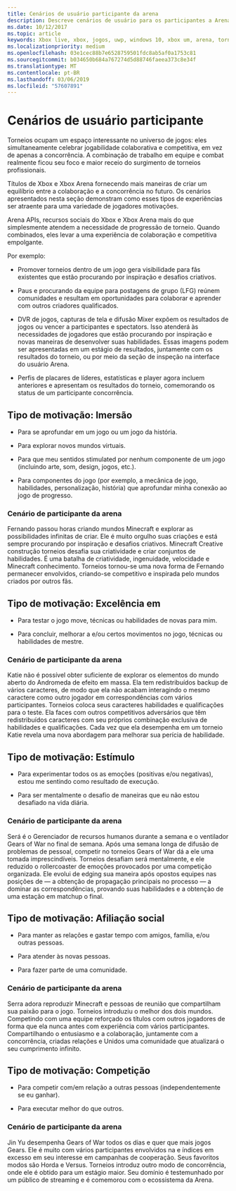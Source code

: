 ```yaml
---
title: Cenários de usuário participante da arena
description: Descreve cenários de usuário para os participantes a Arena do Xbox.
ms.date: 10/12/2017
ms.topic: article
keywords: Xbox live, xbox, jogos, uwp, windows 10, xbox um, arena, torneio, experiência do usuário
ms.localizationpriority: medium
ms.openlocfilehash: 03e1cec88b7e6528759501fdc8ab5af0a1753c81
ms.sourcegitcommit: b034650b684a767274d5d88746faeea373c8e34f
ms.translationtype: MT
ms.contentlocale: pt-BR
ms.lasthandoff: 03/06/2019
ms.locfileid: "57607891"
---
```

# <a name="participant-user-scenarios"></a>Cenários de usuário participante

Torneios ocupam um espaço interessante no universo de jogos: eles simultaneamente celebrar jogabilidade colaborativa e competitiva, em vez de apenas a concorrência. A combinação de trabalho em equipe e combat realmente ficou seu foco e maior receio do surgimento de torneios profissionais.

Títulos de Xbox e Xbox Arena fornecendo mais maneiras de criar um equilíbrio entre a colaboração e a concorrência no futuro. Os cenários apresentados nesta seção demonstram como esses tipos de experiências ser atraente para uma variedade de jogadores motivações.

Arena APIs, recursos sociais do Xbox e Xbox Arena mais do que simplesmente atendem a necessidade de progressão de torneio. Quando combinados, eles levar a uma experiência de colaboração e competitiva empolgante.

Por exemplo:

* Promover torneios dentro de um jogo gera visibilidade para fãs existentes que estão procurando por inspiração e desafios criativos.

* Paus e procurando da equipe para postagens de grupo (LFG) reúnem comunidades e resultam em oportunidades para colaborar e aprender com outros criadores qualificados.

* DVR de jogos, capturas de tela e difusão Mixer expõem os resultados de jogos ou vencer a participantes e spectators. Isso atenderá às necessidades de jogadores que estão procurando por inspiração e novas maneiras de desenvolver suas habilidades. Essas imagens podem ser apresentadas em um estágio de resultados, juntamente com os resultados do torneio, ou por meio da seção de inspeção na interface do usuário Arena.

* Perfis de placares de líderes, estatísticas e player agora incluem anteriores e apresentam os resultados do torneio, comemorando os status de um participante concorrência.

## <a name="motivation-type-immersion"></a>Tipo de motivação: Imersão

* Para se aprofundar em um jogo ou um jogo da história.

* Para explorar novos mundos virtuais.

* Para que meu sentidos stimulated por nenhum componente de um jogo (incluindo arte, som, design, jogos, etc.).

* Para componentes do jogo (por exemplo, a mecânica de jogo, habilidades, personalização, história) que aprofundar minha conexão ao jogo de progresso.

### <a name="arena-participant-scenario"></a>Cenário de participante da arena

Fernando passou horas criando mundos Minecraft e explorar as possibilidades infinitas de criar. Ele é muito orgulho suas criações e está sempre procurando por inspiração e desafios criativos. Minecraft Creative construção torneios desafia sua criatividade e criar conjuntos de habilidades. É uma batalha de criatividade, ingenuidade, velocidade e Minecraft conhecimento. Torneios tornou-se uma nova forma de Fernando permanecer envolvidos, criando-se competitivo e inspirada pelo mundos criados por outros fãs.

## <a name="motivation-type-mastery"></a>Tipo de motivação: Excelência em

* Para testar o jogo move, técnicas ou habilidades de novas para mim.

* Para concluir, melhorar a e/ou certos movimentos no jogo, técnicas ou habilidades de mestre.

### <a name="arena-participant-scenario"></a>Cenário de participante da arena

Katie não é possível obter suficiente de explorar os elementos do mundo aberto do Andromeda de efeito em massa. Ela tem redistribuídos backup de vários caracteres, de modo que ela não acabam interagindo o mesmo caractere como outro jogador em correspondências com vários participantes. Torneios coloca seus caracteres habilidades e qualificações para o teste. Ela faces com outros competitivos adversários que têm redistribuídos caracteres com seu próprios combinação exclusiva de habilidades e qualificações. Cada vez que ela desempenha em um torneio Katie revela uma nova abordagem para melhorar sua perícia de habilidade.

## <a name="motivation-type-stimulation"></a>Tipo de motivação: Estímulo

* Para experimentar todos os as emoções (positivas e/ou negativas), estou me sentindo como resultado de execução.

* Para ser mentalmente o desafio de maneiras que eu não estou desafiado na vida diária.

### <a name="arena-participant-scenario"></a>Cenário de participante da arena

Será é o Gerenciador de recursos humanos durante a semana e o ventilador Gears of War no final de semana. Após uma semana longa de difusão de problemas de pessoal, competir no torneios Gears of War dá a ele uma tomada imprescindíveis. Torneios desafiam será mentalmente, e ele reduzido o rollercoaster de emoções provocados por uma competição organizada. Ele evolui de edging sua maneira após opostos equipes nas posições de — a obtenção de propagação principais no processo — a dominar as correspondências, provando suas habilidades e a obtenção de uma estação em matchup o final.

## <a name="motivation-type-social-affiliation"></a>Tipo de motivação: Afiliação social

* Para manter as relações e gastar tempo com amigos, família, e/ou outras pessoas.

* Para atender às novas pessoas.

* Para fazer parte de uma comunidade.

### <a name="arena-participant-scenario"></a>Cenário de participante da arena

Serra adora reproduzir Minecraft e pessoas de reunião que compartilham sua paixão para o jogo. Torneios introduziu o melhor dos dois mundos. Competindo com uma equipe reforçado os títulos com outros jogadores de forma que ela nunca antes com experiência com vários participantes. Compartilhando o entusiasmo e a colaboração, juntamente com a concorrência, criadas relações e Unidos uma comunidade que atualizará o seu cumprimento infinito.

## <a name="motivation-type-competition"></a>Tipo de motivação: Competição

* Para competir com/em relação a outras pessoas (independentemente se eu ganhar).

* Para executar melhor do que outros.

### <a name="arena-participant-scenario"></a>Cenário de participante da arena

Jin Yu desempenha Gears of War todos os dias e quer que mais jogos Gears. Ele é muito com vários participantes envolvidos na e índices em excesso em seu interesse em campanhas de cooperação. Seus favoritos modos são Horda e Versus. Torneios introduz outro modo de concorrência, onde ele é obtido para um estágio maior. Seu domínio é testemunhado por um público de streaming e é comemorou com o ecossistema da Arena.
